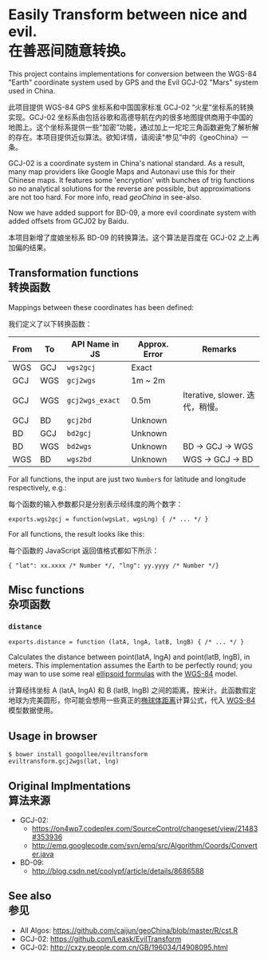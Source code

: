 # Easily Transform between nice and evil. <br/> 在善恶间随意转换。

This project contains implementations for conversion between the WGS-84 
"Earth" coordinate system used by GPS and the Evil GCJ-02 "Mars" system
used in China.

此项目提供 WGS-84 GPS 坐标系和中国国家标准 GCJ-02 “火星”坐标系的转换实现。GCJ-02 坐标系由包括谷歌和高德导航在内的很多地图提供商用于中国的地图上。这个坐标系提供一些“加密”功能，通过加上一坨坨三角函数避免了解析解的存在。本项目提供近似算法。欲知详情，请阅读“参见”中的《geoChina》一条。

GCJ-02 is a coordinate system in China's national standard. As a result,
many map providers like Google Maps and Autonavi use this for their Chinese
maps. It features some 'encryption' with bunches of trig functions so no
analytical solutions for the reverse are possible, but approximations are
not too hard. For more info, read *geoChina* in see-also.

Now we have added support for BD-09, a more evil coordinate system with added
offsets from GCJ02 by Baidu.

本项目新增了度娘坐标系 BD-09 的转换算法。这个算法是百度在 GCJ-02 之上再加偏的结果。

## Transformation functions<br/>转换函数

Mappings between these coordinates has been defined:

我们定义了以下转换函数：

From| To  | API Name in JS | Approx. Error | Remarks
----|-----|----------------|---------------|--------
WGS | GCJ | `wgs2gcj`      | Exact
GCJ | WGS | `gcj2wgs`      | 1m ~ 2m
GCJ | WGS | `gcj2wgs_exact`| 0.5m          | Iterative, slower. 迭代，稍慢。
GCJ | BD  | `gcj2bd`       | Unknown
BD  | GCJ | `bd2gcj`       | Unknown
BD  | WGS | `bd2wgs`       | Unknown       | BD &rarr; GCJ &rarr; WGS
WGS | BD  | `wgs2bd`       | Unknown       | WGS &rarr; GCJ &rarr; BD

For all functions, the input are just two `Number`s for latitude and longitude
respectively, e.g.:

每个函数的输入参数都只是分别表示经纬度的两个数字：

```JS
exports.wgs2gcj = function(wgsLat, wgsLng) { /* ... */ }
```

For all functions, the result looks like this:

每个函数的 JavaScript 返回值格式都如下所示：

```JS
{ "lat": xx.xxxx /* Number */, "lng": yy.yyyy /* Number */}
```

## Misc functions<br/>杂项函数

### `distance`

```JS
exports.distance = function (latA, lngA, latB, lngB) { /* ... */ }
```

Calculates the distance between point(latA, lngA) and point(latB, lngB), in meters.
This implementation assumes the Earth to be perfectly round; you may wan to use some
real [ellipsoid formulas][geodesics] with the [WGS-84][enwpwgs] model.

计算经纬坐标 A (latA, lngA) 和 B (latB, lngB) 之间的距离，按米计。此函数假定地球为完美圆形，你可能会想用一些真正的[椭球体距离][geodesics]计算公式，代入 [WGS-84][enwpwgs] 模型数据使用。

## Usage in browser

```
$ bower install googollee/eviltransform
eviltransform.gcj2wgs(lat, lng)
```

## Original Implmentations<br/>算法来源

 - GCJ-02:
   - https://on4wp7.codeplex.com/SourceControl/changeset/view/21483#353936
   - http://emq.googlecode.com/svn/emq/src/Algorithm/Coords/Converter.java
 - BD-09:
   - http://blog.csdn.net/coolypf/article/details/8686588

## See also<br/>参见

 - All Algos: https://github.com/caijun/geoChina/blob/master/R/cst.R
 - GCJ-02: https://github.com/Leask/EvilTransform
 - GCJ-02: http://cxzy.people.com.cn/GB/196034/14908095.html

[enwpwgs]: https://en.wikipedia.org/wiki/World_Geodetic_System#WGS84
[geodesics]: https://en.wikipedia.org/wiki/Geodesics_on_an_ellipsoid#Software_implementations
